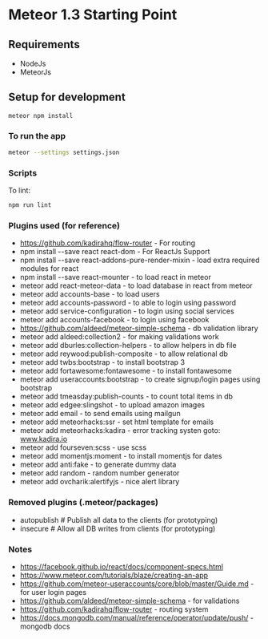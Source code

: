 # Meteor 1.3 Starting Point

## Requirements
- NodeJs
- MeteorJs

## Setup for development

```shell
meteor npm install
```

### To run the app

```bash
meteor --settings settings.json
```

### Scripts

To lint:

```bash
npm run lint
```

### Plugins used (for reference)

- https://github.com/kadirahq/flow-router - For routing
- npm install --save react react-dom - For ReactJs Support
- npm install --save react-addons-pure-render-mixin - load extra required modules for react
- npm install --save react-mounter - to load react in meteor
- meteor add react-meteor-data - to load database in react from meteor
- meteor add accounts-base - to load users
- meteor add accounts-password - to able to login using password
- meteor add service-configuration - to login using social services
- meteor add accounts-facebook - to login using facebook
- https://github.com/aldeed/meteor-simple-schema - db validation library
- meteor add aldeed:collection2 -  for making validations work
- meteor add dburles:collection-helpers - to allow helpers in db file
- meteor add reywood:publish-composite - to allow relational db
- meteor add twbs:bootstrap - to install bootstrap 3
- meteor add fortawesome:fontawesome - to install fontawesome
- meteor add useraccounts:bootstrap - to create signup/login pages using bootstrap
- meteor add tmeasday:publish-counts - to count total items in db
- meteor add edgee:slingshot - to upload amazon images
- meteor add email - to send emails using mailgun
- meteor add meteorhacks:ssr - set html template for emails
- meteor add meteorhacks:kadira - error tracking systen goto: www.kadira.io
- meteor add fourseven:scss - use scss
- meteor add momentjs:moment - to install momentjs for dates
- meteor add anti:fake - to generate dummy data
- meteor add random - random number generator
- meteor add ovcharik:alertifyjs - nice alert library

### Removed plugins (.meteor/packages)

- autopublish             # Publish all data to the clients (for prototyping)
- insecure                # Allow all DB writes from clients (for prototyping)

### Notes

- https://facebook.github.io/react/docs/component-specs.html
- https://www.meteor.com/tutorials/blaze/creating-an-app
- https://github.com/meteor-useraccounts/core/blob/master/Guide.md - for user login pages
- https://github.com/aldeed/meteor-simple-schema - for validations
- https://github.com/kadirahq/flow-router - routing system
- https://docs.mongodb.com/manual/reference/operator/update/push/ - mongodb docs